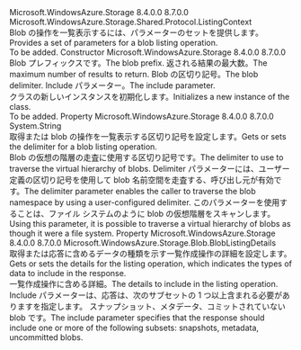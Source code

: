 <Type Name="BlobListingContext" FullName="Microsoft.WindowsAzure.Storage.Blob.Protocol.BlobListingContext">
  <TypeSignature Language="C#" Value="public sealed class BlobListingContext : Microsoft.WindowsAzure.Storage.Shared.Protocol.ListingContext" />
  <TypeSignature Language="ILAsm" Value=".class public auto ansi sealed beforefieldinit BlobListingContext extends Microsoft.WindowsAzure.Storage.Shared.Protocol.ListingContext" />
  <TypeSignature Language="DocId" Value="T:Microsoft.WindowsAzure.Storage.Blob.Protocol.BlobListingContext" />
  <TypeSignature Language="VB.NET" Value="Public NotInheritable Class BlobListingContext&#xA;Inherits ListingContext" />
  <TypeSignature Language="F#" Value="type BlobListingContext = class&#xA;    inherit ListingContext" />
  <AssemblyInfo>
    <AssemblyName>Microsoft.WindowsAzure.Storage</AssemblyName>
    <AssemblyVersion>8.4.0.0</AssemblyVersion>
    <AssemblyVersion>8.7.0.0</AssemblyVersion>
  </AssemblyInfo>
  <Base>
    <BaseTypeName>Microsoft.WindowsAzure.Storage.Shared.Protocol.ListingContext</BaseTypeName>
  </Base>
  <Interfaces />
  <Docs>
    <summary>
            <span data-ttu-id="0411f-101">Blob の操作を一覧表示するには、パラメーターのセットを提供します。</span><span class="sxs-lookup"><span data-stu-id="0411f-101">Provides a set of parameters for a blob listing operation.</span></span>
            </summary>
    <remarks>To be added.</remarks>
  </Docs>
  <Members>
    <Member MemberName=".ctor">
      <MemberSignature Language="C#" Value="public BlobListingContext (string prefix, Nullable&lt;int&gt; maxResults, string delimiter, Microsoft.WindowsAzure.Storage.Blob.BlobListingDetails details);" />
      <MemberSignature Language="ILAsm" Value=".method public hidebysig specialname rtspecialname instance void .ctor(string prefix, valuetype System.Nullable`1&lt;int32&gt; maxResults, string delimiter, valuetype Microsoft.WindowsAzure.Storage.Blob.BlobListingDetails details) cil managed" />
      <MemberSignature Language="DocId" Value="M:Microsoft.WindowsAzure.Storage.Blob.Protocol.BlobListingContext.#ctor(System.String,System.Nullable{System.Int32},System.String,Microsoft.WindowsAzure.Storage.Blob.BlobListingDetails)" />
      <MemberSignature Language="VB.NET" Value="Public Sub New (prefix As String, maxResults As Nullable(Of Integer), delimiter As String, details As BlobListingDetails)" />
      <MemberSignature Language="F#" Value="new Microsoft.WindowsAzure.Storage.Blob.Protocol.BlobListingContext : string * Nullable&lt;int&gt; * string * Microsoft.WindowsAzure.Storage.Blob.BlobListingDetails -&gt; Microsoft.WindowsAzure.Storage.Blob.Protocol.BlobListingContext" Usage="new Microsoft.WindowsAzure.Storage.Blob.Protocol.BlobListingContext (prefix, maxResults, delimiter, details)" />
      <MemberType>Constructor</MemberType>
      <AssemblyInfo>
        <AssemblyName>Microsoft.WindowsAzure.Storage</AssemblyName>
        <AssemblyVersion>8.4.0.0</AssemblyVersion>
        <AssemblyVersion>8.7.0.0</AssemblyVersion>
      </AssemblyInfo>
      <Parameters>
        <Parameter Name="prefix" Type="System.String" />
        <Parameter Name="maxResults" Type="System.Nullable&lt;System.Int32&gt;" />
        <Parameter Name="delimiter" Type="System.String" />
        <Parameter Name="details" Type="Microsoft.WindowsAzure.Storage.Blob.BlobListingDetails" />
      </Parameters>
      <Docs>
        <param name="prefix"><span data-ttu-id="0411f-102">Blob プレフィックスです。</span><span class="sxs-lookup"><span data-stu-id="0411f-102">The blob prefix.</span></span></param>
        <param name="maxResults"><span data-ttu-id="0411f-103">返される結果の最大数。</span><span class="sxs-lookup"><span data-stu-id="0411f-103">The maximum number of results to return.</span></span></param>
        <param name="delimiter"><span data-ttu-id="0411f-104">Blob の区切り記号。</span><span class="sxs-lookup"><span data-stu-id="0411f-104">The blob delimiter.</span></span></param>
        <param name="details"><span data-ttu-id="0411f-105">Include パラメーター。</span><span class="sxs-lookup"><span data-stu-id="0411f-105">The include parameter.</span></span></param>
        <summary>
            <span data-ttu-id="0411f-106"><see cref="T:Microsoft.WindowsAzure.Storage.Blob.Protocol.BlobListingContext" /> クラスの新しいインスタンスを初期化します。</span><span class="sxs-lookup"><span data-stu-id="0411f-106">Initializes a new instance of the <see cref="T:Microsoft.WindowsAzure.Storage.Blob.Protocol.BlobListingContext" /> class.</span></span>
            </summary>
        <remarks>To be added.</remarks>
      </Docs>
    </Member>
    <Member MemberName="Delimiter">
      <MemberSignature Language="C#" Value="public string Delimiter { get; set; }" />
      <MemberSignature Language="ILAsm" Value=".property instance string Delimiter" />
      <MemberSignature Language="DocId" Value="P:Microsoft.WindowsAzure.Storage.Blob.Protocol.BlobListingContext.Delimiter" />
      <MemberSignature Language="VB.NET" Value="Public Property Delimiter As String" />
      <MemberSignature Language="F#" Value="member this.Delimiter : string with get, set" Usage="Microsoft.WindowsAzure.Storage.Blob.Protocol.BlobListingContext.Delimiter" />
      <MemberType>Property</MemberType>
      <AssemblyInfo>
        <AssemblyName>Microsoft.WindowsAzure.Storage</AssemblyName>
        <AssemblyVersion>8.4.0.0</AssemblyVersion>
        <AssemblyVersion>8.7.0.0</AssemblyVersion>
      </AssemblyInfo>
      <ReturnValue>
        <ReturnType>System.String</ReturnType>
      </ReturnValue>
      <Docs>
        <summary>
            <span data-ttu-id="0411f-107">取得または blob の操作を一覧表示する区切り記号を設定します。</span><span class="sxs-lookup"><span data-stu-id="0411f-107">Gets or sets the delimiter for a blob listing operation.</span></span>
            </summary>
        <value><span data-ttu-id="0411f-108">Blob の仮想の階層の走査に使用する区切り記号です。</span><span class="sxs-lookup"><span data-stu-id="0411f-108">The delimiter to use to traverse the virtual hierarchy of blobs.</span></span></value>
        <remarks>
            <span data-ttu-id="0411f-109">Delimiter パラメーターには、ユーザー定義の区切り記号を使用して blob 名前空間を走査する、呼び出し元が有効です。</span><span class="sxs-lookup"><span data-stu-id="0411f-109">The delimiter parameter enables the caller to traverse the blob namespace by using a user-configured delimiter.</span></span> <span data-ttu-id="0411f-110">このパラメーターを使用することは、ファイル システムのように blob の仮想階層をスキャンします。</span><span class="sxs-lookup"><span data-stu-id="0411f-110">Using this parameter, it is possible to traverse a virtual hierarchy of blobs as though it were a file system.</span></span> 
            </remarks>
      </Docs>
    </Member>
    <Member MemberName="Details">
      <MemberSignature Language="C#" Value="public Microsoft.WindowsAzure.Storage.Blob.BlobListingDetails Details { get; set; }" />
      <MemberSignature Language="ILAsm" Value=".property instance valuetype Microsoft.WindowsAzure.Storage.Blob.BlobListingDetails Details" />
      <MemberSignature Language="DocId" Value="P:Microsoft.WindowsAzure.Storage.Blob.Protocol.BlobListingContext.Details" />
      <MemberSignature Language="VB.NET" Value="Public Property Details As BlobListingDetails" />
      <MemberSignature Language="F#" Value="member this.Details : Microsoft.WindowsAzure.Storage.Blob.BlobListingDetails with get, set" Usage="Microsoft.WindowsAzure.Storage.Blob.Protocol.BlobListingContext.Details" />
      <MemberType>Property</MemberType>
      <AssemblyInfo>
        <AssemblyName>Microsoft.WindowsAzure.Storage</AssemblyName>
        <AssemblyVersion>8.4.0.0</AssemblyVersion>
        <AssemblyVersion>8.7.0.0</AssemblyVersion>
      </AssemblyInfo>
      <ReturnValue>
        <ReturnType>Microsoft.WindowsAzure.Storage.Blob.BlobListingDetails</ReturnType>
      </ReturnValue>
      <Docs>
        <summary>
            <span data-ttu-id="0411f-111">取得または応答に含めるデータの種類を示す一覧作成操作の詳細を設定します。</span><span class="sxs-lookup"><span data-stu-id="0411f-111">Gets or sets the details for the listing operation, which indicates the types of data to include in the response.</span></span>
            </summary>
        <value><span data-ttu-id="0411f-112">一覧作成操作に含める詳細。</span><span class="sxs-lookup"><span data-stu-id="0411f-112">The details to include in the listing operation.</span></span></value>
        <remarks>
            <span data-ttu-id="0411f-113">Include パラメーターは、応答は、次のサブセットの 1 つ以上含まれる必要がありますを指定します。 スナップショット、メタデータ、コミットされていない blob です。</span><span class="sxs-lookup"><span data-stu-id="0411f-113">The include parameter specifies that the response should include one or more of the following subsets: snapshots, metadata, uncommitted blobs.</span></span>
            </remarks>
      </Docs>
    </Member>
  </Members>
</Type>